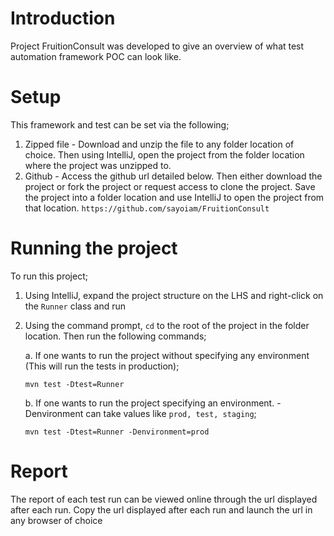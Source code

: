 # Introduction

Project FruitionConsult was developed to give an overview of what test automation framework POC can look like.

# Setup
This framework and test can be set via the following;
1. Zipped file - Download and unzip the file to any folder location of choice. Then using IntelliJ, open the project from the folder location where the project was unzipped to.
2. Github - Access the github url detailed below. Then either download the project or fork the project or request access to clone the project. Save the project into a folder location and use IntelliJ to open the project from that location.
    ```https://github.com/sayoiam/FruitionConsult```
   
# Running the project
To run this project;
1. Using IntelliJ, expand the project structure on the LHS and right-click on the ```Runner``` class and run
2. Using the command prompt, ```cd``` to the root of the project in the folder location. Then run the following commands;
   
    a. If one wants to run the project without specifying any environment (This will run the tests in production);
   
   ```mvn test -Dtest=Runner```
   
    b. If one wants to run the project specifying an environment. -Denvironment can take values like ```prod, test, staging```;

   ```mvn test -Dtest=Runner -Denvironment=prod```

# Report

The report of each test run can be viewed online through the url displayed after each run. Copy the url displayed after each run and launch the url in any browser of choice
   